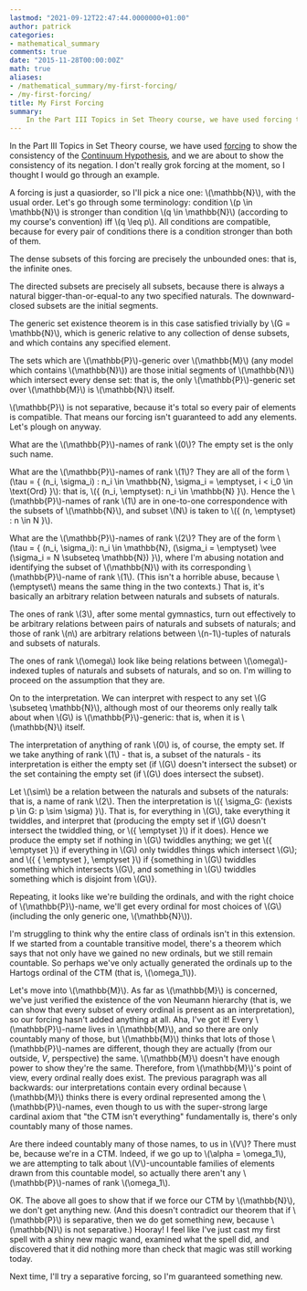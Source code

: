 ```yaml
---
lastmod: "2021-09-12T22:47:44.0000000+01:00"
author: patrick
categories:
- mathematical_summary
comments: true
date: "2015-11-28T00:00:00Z"
math: true
aliases:
- /mathematical_summary/my-first-forcing/
- /my-first-forcing/
title: My First Forcing
summary:
    In the Part III Topics in Set Theory course, we have used forcing to show the consistency of the Continuum Hypothesis, and we are about to show the consistency of its negation. I don't really grok forcing at the moment, so I thought I would go through an example.
---
```


In the Part III Topics in Set Theory course, we have used [forcing] to show the consistency of the [Continuum Hypothesis][CH], and we are about to show the consistency of its negation. I don't really grok forcing at the moment, so I thought I would go through an example.

A forcing is just a quasiorder, so I'll pick a nice one: \\(\mathbb{N}\\), with the usual order. Let's go through some terminology: condition \\(p \in \mathbb{N}\\) is stronger than condition \\(q \in \mathbb{N}\\) (according to my course's convention) iff \\(q \leq p\\). All conditions are compatible, because for every pair of conditions there is a condition stronger than both of them.

The dense subsets of this forcing are precisely the unbounded ones: that is, the infinite ones.

The directed subsets are precisely all subsets, because there is always a natural bigger-than-or-equal-to any two specified naturals. The downward-closed subsets are the initial segments.

The generic set existence theorem is in this case satisfied trivially by \\(G = \mathbb{N}\\), which is generic relative to any collection of dense subsets, and which contains any specified element.

The sets which are \\(\mathbb{P}\\)-generic over \\(\mathbb{M}\\) (any model which contains \\(\mathbb{N}\\)) are those initial segments of \\(\mathbb{N}\\) which intersect every dense set: that is, the only \\(\mathbb{P}\\)-generic set over \\(\mathbb{M}\\) is \\(\mathbb{N}\\) itself.

\\(\mathbb{P}\\) is not separative, because it's total so every pair of elements is compatible. That means our forcing isn't guaranteed to add any elements. Let's plough on anyway.

What are the \\(\mathbb{P}\\)-names of rank \\(0\\)? The empty set is the only such name.

What are the \\(\mathbb{P}\\)-names of rank \\(1\\)? They are all of the form \\(\tau = \{ (n_i, \sigma_i) : n_i \in \mathbb{N}, \sigma_i = \emptyset, i < i_0 \in \text{Ord} \}\\): that is, \\(\{ (n_i, \emptyset): n_i \in \mathbb{N} \}\\). Hence the \\(\mathbb{P}\\)-names of rank \\(1\\) are in one-to-one correspondence with the subsets of \\(\mathbb{N}\\), and subset \\(N\\) is taken to \\(\{ (n, \emptyset) : n \in N \}\\).

What are the \\(\mathbb{P}\\)-names of rank \\(2\\)? They are of the form \\(\tau = \{ (n_i, \sigma_i): n_i \in \mathbb{N}, (\sigma_i = \emptyset) \vee (\sigma_i = N \subseteq \mathbb{N}) \}\\), where I'm abusing notation and identifying the subset of \\(\mathbb{N}\\) with its corresponding \\(\mathbb{P}\\)-name of rank \\(1\\). (This isn't a horrible abuse, because \\(\emptyset\\) means the same thing in the two contexts.) That is, it's basically an arbitrary relation between naturals and subsets of naturals.

The ones of rank \\(3\\), after some mental gymnastics, turn out effectively to be arbitrary relations between pairs of naturals and subsets of naturals; and those of rank \\(n\\) are arbitrary relations between \\(n-1\\)-tuples of naturals and subsets of naturals.

The ones of rank \\(\omega\\) look like being relations between \\(\omega\\)-indexed tuples of naturals and subsets of naturals, and so on. I'm willing to proceed on the assumption that they are.

On to the interpretation. We can interpret with respect to any set \\(G \subseteq \mathbb{N}\\), although most of our theorems only really talk about when \\(G\\) is \\(\mathbb{P}\\)-generic: that is, when it is \\(\mathbb{N}\\) itself.

The interpretation of anything of rank \\(0\\) is, of course, the empty set. If we take anything of rank \\(1\\) - that is, a subset of the naturals - its interpretation is either the empty set (if \\(G\\) doesn't intersect the subset) or the set containing the empty set (if \\(G\\) does intersect the subset).

Let \\(\sim\\) be a relation between the naturals and subsets of the naturals: that is, a name of rank \\(2\\). Then the interpretation is \\(\{ \sigma_G: (\exists p \in G: p \sim \sigma) \}\\). That is, for everything in \\(G\\), take everything it twiddles, and interpret that (producing the empty set if \\(G\\) doesn't intersect the twiddled thing, or \\(\{ \emptyset \}\\) if it does). Hence we produce the empty set if nothing in \\(G\\) twiddles anything; we get \\(\{ \emptyset \}\\) if everything in \\(G\\) only twiddles things which intersect \\(G\\); and \\(\{ \{ \emptyset \}, \emptyset \}\\) if {something in \\(G\\) twiddles something which intersects \\(G\\), and something in \\(G\\) twiddles something which is disjoint from \\(G\\)}.

Repeating, it looks like we're building the ordinals, and with the right choice of \\(\mathbb{P}\\)-name, we'll get every ordinal for most choices of \\(G\\) (including the only generic one, \\(\mathbb{N}\\)).

I'm struggling to think why the entire class of ordinals isn't in this extension. If we started from a countable transitive model, there's a theorem which says that not only have we gained no new ordinals, but we still remain countable. So perhaps we've only actually generated the ordinals up to the Hartogs ordinal of the CTM (that is, \\(\omega_1\\)).

Let's move into \\(\mathbb{M}\\). As far as \\(\mathbb{M}\\) is concerned, we've just verified the existence of the von Neumann hierarchy (that is, we can show that every subset of every ordinal is present as an interpretation), so our forcing hasn't added anything at all. Aha, I've got it! Every \\(\mathbb{P}\\)-name lives in \\(\mathbb{M}\\), and so there are only countably many of those, but \\(\mathbb{M}\\) thinks that lots of those \\(\mathbb{P}\\)-names are different, though they are actually (from our outside, $V$, perspective) the same. \\(\mathbb{M}\\) doesn't have enough power to show they're the same. Therefore, from \\(\mathbb{M}\\)'s point of view, every ordinal really does exist. The previous paragraph was all backwards: our interpretations contain every ordinal because \\(\mathbb{M}\\) thinks there is every ordinal represented among the \\(\mathbb{P}\\)-names, even though to us with the super-strong large cardinal axiom that "the CTM isn't everything" fundamentally is, there's only countably many of those names.

Are there indeed countably many of those names, to us in \\(V\\)? There must be, because we're in a CTM. Indeed, if we go up to \\(\alpha = \omega_1\\), we are attempting to talk about \\(V\\)-uncountable families of elements drawn from this countable model, so actually there aren't any \\(\mathbb{P}\\)-names of rank \\(\omega_1\\).

OK. The above all goes to show that if we force our CTM by \\(\mathbb{N}\\), we don't get anything new. (And this doesn't contradict our theorem that if \\(\mathbb{P}\\) is separative, then we do get something new, because \\(\mathbb{N}\\) is not separative.) Hooray! I feel like I've just cast my first spell with a shiny new magic wand, examined what the spell did, and discovered that it did nothing more than check that magic was still working today.

Next time, I'll try a separative forcing, so I'm guaranteed something new.

[forcing]: https://en.wikipedia.org/wiki/Forcing_(mathematics)
[CH]: https://en.wikipedia.org/wiki/Continuum_hypothesis
[quasiorder]: https://en.wikipedia.org/wiki/Preorder
